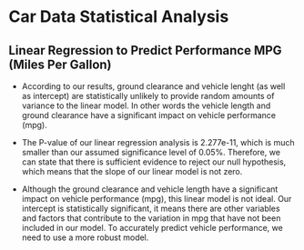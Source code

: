 # Car Data Statistical Analysis

## Linear Regression to Predict Performance MPG (Miles Per Gallon)



* According to our results, ground clearance and vehicle lenght (as well as intercept) are statistically unlikely to provide random amounts of variance to the linear model. In other words the vehicle length and ground clearance have a significant impact on vehicle performance (mpg). 


* The P-value of our linear regression analysis is 2.277e-11, which is much smaller than our assumed significance level of 0.05%. Therefore, we can state that there is sufficient evidence to reject our null hypothesis, which means that the slope of our linear model is not zero.


* Although the ground clearance and vehicle length have a significant impact on vehicle performance (mpg), this linear model is not ideal. Our intercept is statistically significant, it means there are other variables and factors that contribute to the variation in mpg that have not been included in our model. To accurately predict vehicle performance, we need to use a more robust model.
